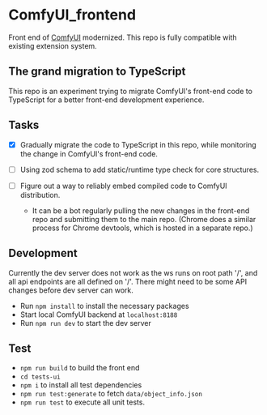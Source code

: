 # ComfyUI_frontend

Front end of [ComfyUI](https://github.com/comfyanonymous/ComfyUI) modernized. This repo is fully compatible with existing extension system.

## The grand migration to TypeScript

This repo is an experiment trying to migrate ComfyUI's front-end code to TypeScript for a better front-end development experience.

## Tasks

- [x] Gradually migrate the code to TypeScript in this repo, while monitoring the change
in ComfyUI's front-end code.
- [ ] Using zod schema to add static/runtime type check for core structures.
- [ ] Figure out a way to reliably embed compiled code to ComfyUI distribution.

  - It can be a bot regularly pulling the new changes in the front-end repo and submitting them to the main repo. (Chrome does a similar process for Chrome devtools, which is hosted in a separate repo.)


## Development

Currently the dev server does not work as the ws runs on root path '/', and all api endpoints are all defined on '/'. There might need to be some API changes before dev server can work.

- Run `npm install` to install the necessary packages
- Start local ComfyUI backend at `localhost:8188`
- Run `npm run dev` to start the dev server

## Test

- `npm run build` to build the front end
- `cd tests-ui`
- `npm i` to install all test dependencies
- `npm run test:generate` to fetch `data/object_info.json`
- `npm run test` to execute all unit tests.
